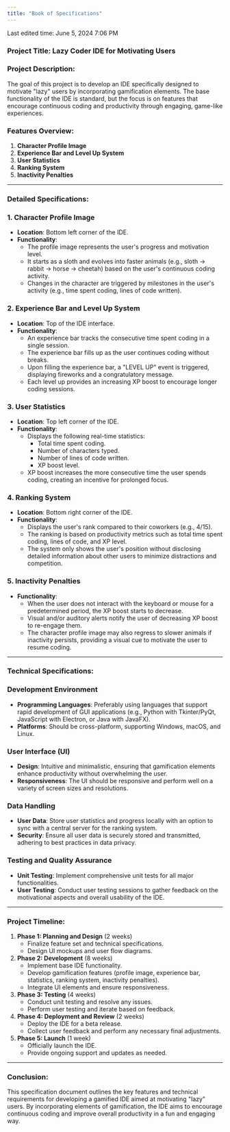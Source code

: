 ```yaml
---
title: "Book of Specifications"
---
```

Last edited time: June 5, 2024 7:06 PM

### Project Title: Lazy Coder IDE for Motivating Users

### Project Description:

The goal of this project is to develop an IDE specifically designed to motivate "lazy" users by  incorporating gamification elements. The base functionality of the IDE is standard, but the focus is on features that encourage continuous coding and productivity through engaging, game-like experiences.

### Features Overview:

1. **Character Profile Image**
2. **Experience Bar and Level Up System**
3. **User Statistics**
4. **Ranking System**
5. **Inactivity Penalties**

---

### Detailed Specifications:

### 1. Character Profile Image

- **Location**: Bottom left corner of the IDE.
- **Functionality**:
    - The profile image represents the user's progress and motivation level.
    - It starts as a sloth and evolves into faster animals (e.g., sloth -> rabbit -> horse -> cheetah) based on the user's continuous coding activity.
    - Changes in the character are triggered by milestones in the user's activity (e.g., time spent coding, lines of code written).

### 2. Experience Bar and Level Up System

- **Location**: Top of the IDE interface.
- **Functionality**:
    - An experience bar tracks the consecutive time spent coding in a single session.
    - The experience bar fills up as the user continues coding without breaks.
    - Upon filling the experience bar, a "LEVEL UP" event is triggered, displaying fireworks and a congratulatory message.
    - Each level up provides an increasing XP boost to encourage longer coding sessions.

### 3. User Statistics

- **Location**: Top left corner of the IDE.
- **Functionality**:
    - Displays the following real-time statistics:
        - Total time spent coding.
        - Number of characters typed.
        - Number of lines of code written.
        - XP boost level.
    - XP boost increases the more consecutive time the user spends coding, creating an incentive for prolonged focus.

### 4. Ranking System

- **Location**: Bottom right corner of the IDE.
- **Functionality**:
    - Displays the user's rank compared to their coworkers (e.g., 4/15).
    - The ranking is based on productivity metrics such as total time spent coding, lines of code, and XP level.
    - The system only shows the user's position without disclosing detailed information about other users to minimize distractions and competition.

### 5. Inactivity Penalties

- **Functionality**:
    - When the user does not interact with the keyboard or mouse for a predetermined period, the XP boost starts to decrease.
    - Visual and/or auditory alerts notify the user of decreasing XP boost to re-engage them.
    - The character profile image may also regress to slower animals if inactivity persists, providing a visual cue to motivate the user to resume coding.

---

### Technical Specifications:

### Development Environment

- **Programming Languages**: Preferably using languages that support rapid development of GUI applications (e.g., Python with Tkinter/PyQt, JavaScript with Electron, or Java with JavaFX).
- **Platforms**: Should be cross-platform, supporting Windows, macOS, and Linux.

### User Interface (UI)

- **Design**: Intuitive and minimalistic, ensuring that gamification elements enhance productivity without overwhelming the user.
- **Responsiveness**: The UI should be responsive and perform well on a variety of screen sizes and resolutions.

### Data Handling

- **User Data**: Store user statistics and progress locally with an option to sync with a central server for the ranking system.
- **Security**: Ensure all user data is securely stored and transmitted, adhering to best practices in data privacy.

### Testing and Quality Assurance

- **Unit Testing**: Implement comprehensive unit tests for all major functionalities.
- **User Testing**: Conduct user testing sessions to gather feedback on the motivational aspects and overall usability of the IDE.

---

### Project Timeline:

1. **Phase 1: Planning and Design** (2 weeks)
    - Finalize feature set and technical specifications.
    - Design UI mockups and user flow diagrams.
2. **Phase 2: Development** (8 weeks)
    - Implement base IDE functionality.
    - Develop gamification features (profile image, experience bar, statistics, ranking system, inactivity penalties).
    - Integrate UI elements and ensure responsiveness.
3. **Phase 3: Testing** (4 weeks)
    - Conduct unit testing and resolve any issues.
    - Perform user testing and iterate based on feedback.
4. **Phase 4: Deployment and Review** (2 weeks)
    - Deploy the IDE for a beta release.
    - Collect user feedback and perform any necessary final adjustments.
5. **Phase 5: Launch** (1 week)
    - Officially launch the IDE.
    - Provide ongoing support and updates as needed.

---

### Conclusion:

This specification document outlines the key features and technical requirements for developing a gamified IDE aimed at motivating "lazy" users. By incorporating elements of gamification, the IDE aims to encourage continuous coding and improve overall productivity in a fun and engaging way.
